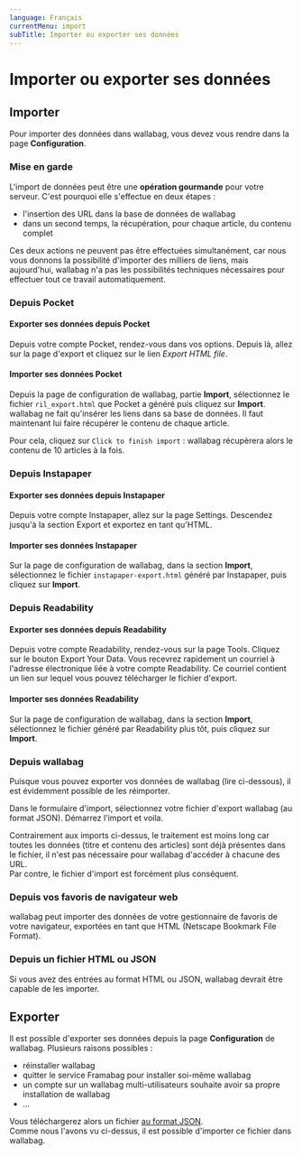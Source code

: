 ```yaml
---
language: Français
currentMenu: import
subTitle: Importer ou exporter ses données
---
```


# Importer ou exporter ses données
## Importer

Pour importer des données dans wallabag, vous devez vous rendre dans la page **Configuration**.

### Mise en garde

L'import de données peut être une **opération gourmande** pour votre serveur. C'est pourquoi elle s'effectue en deux étapes :

* l'insertion des URL dans la base de données de wallabag
* dans un second temps, la récupération, pour chaque article, du contenu complet

Ces deux actions ne peuvent pas être effectuées simultanément, car nous vous donnons la possibilité d'importer des milliers de liens, mais aujourd'hui, wallabag n'a pas les possibilités techniques nécessaires pour effectuer tout ce travail automatiquement.

### Depuis Pocket
#### Exporter ses données depuis Pocket

Depuis votre compte Pocket, rendez-vous dans vos options. Depuis là, allez sur la page d'export et cliquez sur le lien *Export HTML file*.

#### Importer ses données Pocket

Depuis la page de configuration de wallabag, partie **Import**, sélectionnez le fichier `ril_export.html` que Pocket a généré puis cliquez sur **Import**.  
wallabag ne fait qu'insérer les liens dans sa base de données. Il faut maintenant lui faire récupérer le contenu de chaque article.

Pour cela, cliquez sur `Click to finish import` : wallabag récupèrera alors le contenu de 10 articles à la fois.

### Depuis Instapaper
#### Exporter ses données depuis Instapaper

Depuis votre compte Instapaper, allez sur la page Settings. Descendez jusqu'à la section Export et exportez en tant qu'HTML. 

#### Importer ses données Instapaper

Sur la page de configuration de wallabag, dans la section **Import**, sélectionnez le fichier `instapaper-export.html` généré par Instapaper, puis cliquez sur **Import**.

### Depuis Readability
#### Exporter ses données depuis Readability

Depuis votre compte Readability, rendez-vous sur la page Tools. Cliquez sur le bouton Export Your Data. Vous recevrez rapidement un courriel à l'adresse électronique liée à votre compte Readability. Ce courriel contient un lien sur lequel vous pouvez télécharger le fichier d'export.

#### Importer ses données Readability

Sur la page de configuration de wallabag, dans la section **Import**, sélectionnez le fichier généré par Readability plus tôt, puis cliquez sur **Import**.

### Depuis wallabag

Puisque vous pouvez exporter vos données de wallabag (lire ci-dessous), il est évidemment possible de les réimporter.

Dans le formulaire d'import, sélectionnez votre fichier d'export wallabag (au format JSON). Démarrez l'import et voila.

Contrairement aux imports ci-dessus, le traitement est moins long car toutes les données (titre et contenu des articles) sont déjà présentes dans le fichier, il n'est pas nécessaire pour wallabag d'accéder à chacune des URL.  
Par contre, le fichier d'import est forcément plus conséquent.

### Depuis vos favoris de navigateur web
wallabag peut importer des données de votre gestionnaire de favoris de votre navigateur, exportées en tant que HTML (Netscape Bookmark File Format).

### Depuis un fichier HTML ou JSON

Si vous avez des entrées au format HTML ou JSON, wallabag devrait être capable de les importer.

## Exporter
Il est possible d'exporter ses données depuis la page **Configuration** de wallabag. Plusieurs raisons possibles :

* réinstaller wallabag
* quitter le service Framabag pour installer soi-même wallabag
* un compte sur un wallabag multi-utilisateurs souhaite avoir sa propre installation de wallabag
* ...

Vous téléchargerez alors un fichier [au format JSON](http://fr.wikipedia.org/wiki/JavaScript_Object_Notation).  
Comme nous l'avons vu ci-dessus, il est possible d'importer ce fichier dans wallabag.
